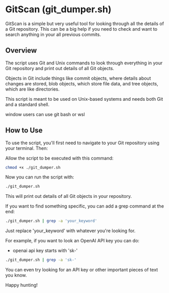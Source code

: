 # GitScan (git_dumper.sh)

GitScan is a simple but very useful tool for looking through all the details of a Git repository. This can be a big help if you need to check and want to search anything in your all previous commits.

## Overview

The script uses Git and Unix commands to look through everything in your Git repository and print out details of all Git objects. 

Objects in Git include things like commit objects, where details about changes are stored, blob objects, which store file data, and tree objects, which are like directories. 

This script is meant to be used on Unix-based systems and needs both Git and a standard shell.

window users can use git bash or wsl

## How to Use

To use the script, you'll first need to navigate to your Git repository using your terminal. Then:

Allow the script to be executed with this command:
```bash
chmod +x ./git_dumper.sh
```

Now you can run the script with:

```bash
./git_dumper.sh
```

This will print out details of all Git objects in your repository.

If you want to find something specific, you can add a grep command at the end:

```bash
./git_dumper.sh | grep -a 'your_keyword'

```

Just replace 'your_keyword' with whatever you're looking for.

For example, if you want to look an OpenAI API key you can do:
- openai api key starts with 'sk-'
```bash
./git_dumper.sh | grep -a 'sk-'
```

You can even try looking for an API key or other important pieces of text you know.

Happy hunting!
